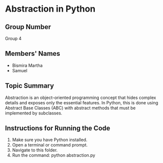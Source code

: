 # Abstraction in Python

## Group Number
Group 4

## Members' Names
- Bismira Martha
- Samuel

## Topic Summary
Abstraction is an object-oriented programming concept that hides complex details and exposes only the essential features. In Python, this is done using Abstract Base Classes (ABC) with abstract methods that must be implemented by subclasses.

## Instructions for Running the Code
1. Make sure you have Python installed.
2. Open a terminal or command prompt.
3. Navigate to this folder.
4. Run the command: python abstraction.py
